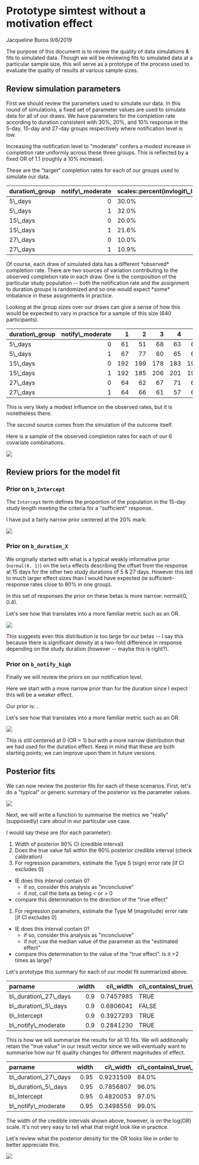 Prototype simtest without a motivation effect
================
Jacqueline Buros
9/6/2019

The purpose of this document is to review the quality of data simulations & fits to simulated data. Though we will be reviewing fits to simulated data at a particular sample size, this will serve as a prototype of the process used to evaluate the quality of results at various sample sizes.

Review simulation parameters
----------------------------

First we should review the parameters used to simulate our data. In this round of simulations, a fixed set of parameter values are used to simulate data for all of our draws. We have parameters for the completion rate according to duration consistent with 30%, 20%, and 10% response in the 5-day, 15-day and 27-day groups respectively where notification level is low.

Increasing the notification level to "moderate" confers a modest increase in completion rate uniformly across these three groups. This is reflected by a fixed OR of 1.1 (roughly a 10% increase).

These are the "target" completion rates for each of our groups used to simulate our data.

<table>
<thead>
<tr>
<th style="text-align:left;">
duration\_group
</th>
<th style="text-align:right;">
notify\_moderate
</th>
<th style="text-align:left;">
scales::percent(invlogit\_linpred)
</th>
</tr>
</thead>
<tbody>
<tr>
<td style="text-align:left;">
5\_days
</td>
<td style="text-align:right;">
0
</td>
<td style="text-align:left;">
30.0%
</td>
</tr>
<tr>
<td style="text-align:left;">
5\_days
</td>
<td style="text-align:right;">
1
</td>
<td style="text-align:left;">
32.0%
</td>
</tr>
<tr>
<td style="text-align:left;">
15\_days
</td>
<td style="text-align:right;">
0
</td>
<td style="text-align:left;">
20.0%
</td>
</tr>
<tr>
<td style="text-align:left;">
15\_days
</td>
<td style="text-align:right;">
1
</td>
<td style="text-align:left;">
21.6%
</td>
</tr>
<tr>
<td style="text-align:left;">
27\_days
</td>
<td style="text-align:right;">
0
</td>
<td style="text-align:left;">
10.0%
</td>
</tr>
<tr>
<td style="text-align:left;">
27\_days
</td>
<td style="text-align:right;">
1
</td>
<td style="text-align:left;">
10.9%
</td>
</tr>
</tbody>
</table>
Of course, each draw of simulated data has a different *observed* completion rate. There are two sources of variation contributing to the observed completion rate in each draw. One is the composition of the particular study population -- both the notification rate and the assignment to duration groups is randomized and so one would expect *some* imbalance in these assignments in practice.

Looking at the group sizes over our draws can give a sense of how this would be expected to vary in practice for a sample of this size (640 participants).

<table>
<thead>
<tr>
<th style="text-align:left;">
duration\_group
</th>
<th style="text-align:right;">
notify\_moderate
</th>
<th style="text-align:right;">
1
</th>
<th style="text-align:right;">
2
</th>
<th style="text-align:right;">
3
</th>
<th style="text-align:right;">
4
</th>
<th style="text-align:right;">
5
</th>
</tr>
</thead>
<tbody>
<tr>
<td style="text-align:left;">
5\_days
</td>
<td style="text-align:right;">
0
</td>
<td style="text-align:right;">
61
</td>
<td style="text-align:right;">
51
</td>
<td style="text-align:right;">
68
</td>
<td style="text-align:right;">
63
</td>
<td style="text-align:right;">
64
</td>
</tr>
<tr>
<td style="text-align:left;">
5\_days
</td>
<td style="text-align:right;">
1
</td>
<td style="text-align:right;">
67
</td>
<td style="text-align:right;">
77
</td>
<td style="text-align:right;">
60
</td>
<td style="text-align:right;">
65
</td>
<td style="text-align:right;">
64
</td>
</tr>
<tr>
<td style="text-align:left;">
15\_days
</td>
<td style="text-align:right;">
0
</td>
<td style="text-align:right;">
192
</td>
<td style="text-align:right;">
199
</td>
<td style="text-align:right;">
178
</td>
<td style="text-align:right;">
183
</td>
<td style="text-align:right;">
190
</td>
</tr>
<tr>
<td style="text-align:left;">
15\_days
</td>
<td style="text-align:right;">
1
</td>
<td style="text-align:right;">
192
</td>
<td style="text-align:right;">
185
</td>
<td style="text-align:right;">
206
</td>
<td style="text-align:right;">
201
</td>
<td style="text-align:right;">
194
</td>
</tr>
<tr>
<td style="text-align:left;">
27\_days
</td>
<td style="text-align:right;">
0
</td>
<td style="text-align:right;">
64
</td>
<td style="text-align:right;">
62
</td>
<td style="text-align:right;">
67
</td>
<td style="text-align:right;">
71
</td>
<td style="text-align:right;">
63
</td>
</tr>
<tr>
<td style="text-align:left;">
27\_days
</td>
<td style="text-align:right;">
1
</td>
<td style="text-align:right;">
64
</td>
<td style="text-align:right;">
66
</td>
<td style="text-align:right;">
61
</td>
<td style="text-align:right;">
57
</td>
<td style="text-align:right;">
65
</td>
</tr>
</tbody>
</table>
This is very likely a modest influence on the observed rates, but it is nonetheless there.

The second source comes from the simulation of the outcome itself.

Here is a sample of the observed completion rates for each of our 6 covariate combinations.

![](Review-simtest-no-motivation-effect_files/figure-markdown_github/unnamed-chunk-3-1.png)

Review priors for the model fit
-------------------------------

### Prior on `b_Intercept`

The `Intercept` term defines the proportion of the population in the 15-day study length meeting the criteria for a "sufficient" response.

I have put a fairly narrow prior centered at the 20% mark:

![](Review-simtest-no-motivation-effect_files/figure-markdown_github/prior-Intercept-plot-1.png)

### Prior on `b_duration_X`

We originally started with what is a typical weakly informative prior (`normal(0, 1)`) on the `beta` effects describing the offset from the response at 15 days for the other two study durations of 5 & 27 days. However this led to much larger effect sizes than I would have expected (ie sufficient-response rates close to 80% in one group).

In this set of responses the prior on these betas is more narrow: normal(0, 0.4).

Let's see how that translates into a more familiar metric such as an OR.

![](Review-simtest-no-motivation-effect_files/figure-markdown_github/prior-beta-duration-plot-1.png)

This suggests even this distribution is too large for our betas -- I say this because there is significant density at a two-fold difference in response depending on the study duration (however -- maybe this is right?).

### Prior on `b_notify_high`

Finally we will review the priors on our notification level.

Here we start with a more narrow prior than for the duration since I expect this will be a weaker effect.

Our prior is: .

Let's see how that translates into a more familiar metric such as an OR.

![](Review-simtest-no-motivation-effect_files/figure-markdown_github/prior-beta-notify-plot-1.png)

This is still centered at 0 (OR = 1) but with a more narrow distribution that we had used for the duration effect. Keep in mind that these are both starting points; we can improve upon them in future versions.

Posterior fits
--------------

We can now review the posterior fits for each of these scenarios. First, let's do a "typical" or generic summary of the posterior vs the parameter values.

![](Review-simtest-no-motivation-effect_files/figure-markdown_github/post-fits-1.png)

Next, we will write a function to summarise the metrics we "really" (supposedly) care about in our particular use case.

I would say these are (for each parameter):

1.  Width of posterior 90% CI (credible interval)
2.  Does the true value fall within the 90% posterior credible interval (check calibration)
3.  For regression parameters, estimate the Type S (sign) error rate \[if CI excludes 0\]

-   IE does this interval contain 0?
    -   if so, consider this analysis as "inconclusive"
    -   if *not*, call the beta as being &lt; or &gt; 0
-   compare this determination to the direction of the "true effect"

1.  For regression parameters, estimate the Type M (magnitude) error rate \[if CI excludes 0\]

-   IE does this interval contain 0?
    -   if so, consider this analysis as "inconclusive"
    -   if *not*, use the median value of the parameter as the "estimated effect"
-   compare this determination to the value of the "true effect". Is it &gt;2 times as large?

Let's prototype this summary for each of our model fit summarized above.

<table>
<thead>
<tr>
<th style="text-align:left;">
parname
</th>
<th style="text-align:right;">
.width
</th>
<th style="text-align:right;">
ci\_width
</th>
<th style="text-align:left;">
ci\_contains\_true\_value
</th>
<th style="text-align:left;">
ci\_contains\_0
</th>
<th style="text-align:right;">
ci\_type\_s\_error
</th>
<th style="text-align:right;">
ci\_type\_m\_error
</th>
</tr>
</thead>
<tbody>
<tr>
<td style="text-align:left;">
b\_duration\_27\_days
</td>
<td style="text-align:right;">
0.9
</td>
<td style="text-align:right;">
0.7457985
</td>
<td style="text-align:left;">
TRUE
</td>
<td style="text-align:left;">
FALSE
</td>
<td style="text-align:right;">
0
</td>
<td style="text-align:right;">
0
</td>
</tr>
<tr>
<td style="text-align:left;">
b\_duration\_5\_days
</td>
<td style="text-align:right;">
0.9
</td>
<td style="text-align:right;">
0.6806041
</td>
<td style="text-align:left;">
FALSE
</td>
<td style="text-align:left;">
TRUE
</td>
<td style="text-align:right;">
NA
</td>
<td style="text-align:right;">
NA
</td>
</tr>
<tr>
<td style="text-align:left;">
b\_Intercept
</td>
<td style="text-align:right;">
0.9
</td>
<td style="text-align:right;">
0.3927293
</td>
<td style="text-align:left;">
TRUE
</td>
<td style="text-align:left;">
FALSE
</td>
<td style="text-align:right;">
0
</td>
<td style="text-align:right;">
0
</td>
</tr>
<tr>
<td style="text-align:left;">
b\_notify\_moderate
</td>
<td style="text-align:right;">
0.9
</td>
<td style="text-align:right;">
0.2841230
</td>
<td style="text-align:left;">
TRUE
</td>
<td style="text-align:left;">
TRUE
</td>
<td style="text-align:right;">
NA
</td>
<td style="text-align:right;">
NA
</td>
</tr>
</tbody>
</table>
This is how we will summarize the results for all 10 fits. We will additionally retain the "true value" in our result vector since we will eventually want to summarise how our fit quality changes for different magnitudes of effect.

<table>
<thead>
<tr>
<th style="text-align:left;">
parname
</th>
<th style="text-align:right;">
width
</th>
<th style="text-align:right;">
ci\_width
</th>
<th style="text-align:left;">
ci\_contains\_true\_value
</th>
<th style="text-align:left;">
ci\_contains\_0
</th>
<th style="text-align:left;">
ci\_type\_s\_error
</th>
<th style="text-align:left;">
ci\_type\_m\_error
</th>
</tr>
</thead>
<tbody>
<tr>
<td style="text-align:left;">
b\_duration\_27\_days
</td>
<td style="text-align:right;">
0.95
</td>
<td style="text-align:right;">
0.9231509
</td>
<td style="text-align:left;">
84.0%
</td>
<td style="text-align:left;">
30.0%
</td>
<td style="text-align:left;">
0.0%
</td>
<td style="text-align:left;">
0.0%
</td>
</tr>
<tr>
<td style="text-align:left;">
b\_duration\_5\_days
</td>
<td style="text-align:right;">
0.95
</td>
<td style="text-align:right;">
0.7856807
</td>
<td style="text-align:left;">
96.0%
</td>
<td style="text-align:left;">
34.0%
</td>
<td style="text-align:left;">
0.0%
</td>
<td style="text-align:left;">
0.0%
</td>
</tr>
<tr>
<td style="text-align:left;">
b\_Intercept
</td>
<td style="text-align:right;">
0.95
</td>
<td style="text-align:right;">
0.4820053
</td>
<td style="text-align:left;">
97.0%
</td>
<td style="text-align:left;">
0.0%
</td>
<td style="text-align:left;">
0.0%
</td>
<td style="text-align:left;">
0.0%
</td>
</tr>
<tr>
<td style="text-align:left;">
b\_notify\_moderate
</td>
<td style="text-align:right;">
0.95
</td>
<td style="text-align:right;">
0.3498556
</td>
<td style="text-align:left;">
99.0%
</td>
<td style="text-align:left;">
100.0%
</td>
<td style="text-align:left;">
NaN%
</td>
<td style="text-align:left;">
NaN%
</td>
</tr>
</tbody>
</table>
The width of the credible intervals shown above, however, is on the log(OR) scale. It's not very easy to tell what that might look like in practice.

Let's review what the posterior density for the OR looks like in order to better appreciate this.

![](Review-simtest-no-motivation-effect_files/figure-markdown_github/unnamed-chunk-4-1.png)
